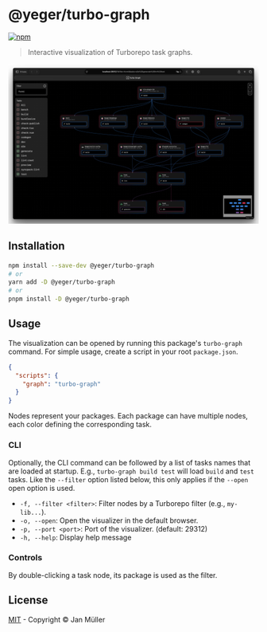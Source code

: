 # @yeger/turbo-graph

[![npm](https://img.shields.io/npm/v/@yeger/turbo-graph?color=a1b858&label=)](https://npmjs.com/package/@yeger/turbo-graph)

> Interactive visualization of Turborepo task graphs.

![Turbograph Example Image](https://github.com/DerYeger/yeger/raw/main/packages/turbo-graph/docs/image.png)

## Installation

```bash
npm install --save-dev @yeger/turbo-graph
# or
yarn add -D @yeger/turbo-graph
# or
pnpm install -D @yeger/turbo-graph
```

## Usage

The visualization can be opened by running this package's `turbo-graph` command.
For simple usage, create a script in your root `package.json`.

```json
{
  "scripts": {
    "graph": "turbo-graph"
  }
}
```

Nodes represent your packages.
Each package can have multiple nodes, each color defining the corresponding task.

### CLI

Optionally, the CLI command can be followed by a list of tasks names that are loaded at startup.
E.g., `turbo-graph build test` will load `build` and `test` tasks.
Like the `--filter` option listed below, this only applies if the `--open` open option is used.

- `-f, --filter <filter>`: Filter nodes by a Turborepo filter (e.g., `my-lib...`).
- `-o, --open`: Open the visualizer in the default browser.
- `-p, --port <port>`: Port of the visualizer. (default: 29312)
- `-h, --help`: Display help message

### Controls

By double-clicking a task node, its package is used as the filter.

## License

[MIT](https://github.com/DerYeger/yeger/blob/main/packages/turbo-graph/LICENSE) - Copyright &copy; Jan Müller
